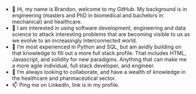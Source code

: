 - 👋 Hi, my name is Brandon, welcome to my GitHub.  My background is in engineering (masters and PhD in biomedical and bachelors in mechanical) and healthcare.
- 👀 I am interested in using software development, engineering and data science to attack interesting problems that are becoming visible to us as we evolve to an increasingly interconnected world.
- 🌱 I’m most experienced in Python and SQL, but am avidly building on that knowledge to fill out a more full stack profile.  That includes HTML, Javascript, and solidity for new paradigms.  Anything that can make me a more agile individual, full stack developer, and engineer.
- 💞️ I’m always looking to collaborate, and have a wealth of knowledge in the healthcare and pharmaceutical sector.
- 📫 Ping me on LinkedIn, link is in my profile.

<!---
Bborde1/Bborde1 is a ✨ special ✨ repository because its `README.md` (this file) appears on your GitHub profile.
You can click the Preview link to take a look at your changes.
--->
